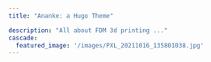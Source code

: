 ```yaml
---
title: "Ananke: a Hugo Theme"

description: "All about FDM 3d printing ..."
cascade:
  featured_image: '/images/PXL_20211016_135801038.jpg'
---
```


